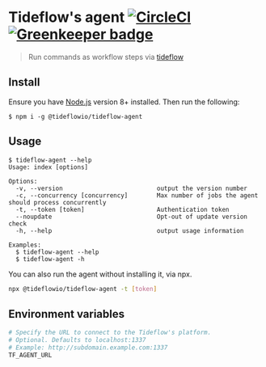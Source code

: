 # Tideflow's agent [![CircleCI](https://circleci.com/gh/tideflow-io/tideflow-agent.svg?style=svg)](https://circleci.com/gh/tideflow-io/tideflow-agent) [![Greenkeeper badge](https://badges.greenkeeper.io/tideflow-io/tideflow-agent.svg)](https://greenkeeper.io/)

> Run commands as workflow steps via [tideflow](https://tideflow.io)

## Install

Ensure you have [Node.js](https://nodejs.org) version 8+ installed. Then run the following:

```
$ npm i -g @tideflowio/tideflow-agent
```

## Usage

    $ tideflow-agent --help                                          
    Usage: index [options]

    Options:
      -v, --version                          output the version number
      -c, --concurrency [concurrency]        Max number of jobs the agent should process concurrently
      -t, --token [token]                    Authentication token
      --noupdate                             Opt-out of update version check
      -h, --help                             output usage information

    Examples:
      $ tideflow-agent --help
      $ tideflow-agent -h

You can also run the agent without installing it, via npx.

```bash
npx @tideflowio/tideflow-agent -t [token]
```

## Environment variables

```bash
# Specify the URL to connect to the Tideflow's platform.
# Optional. Defaults to localhost:1337
# Example: http://subdomain.example.com:1337
TF_AGENT_URL
```
